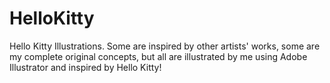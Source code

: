 # HelloKitty
Hello Kitty Illustrations. Some are inspired by other artists' works, some are my complete original concepts, but all are illustrated by me using Adobe Illustrator and inspired by Hello Kitty!
